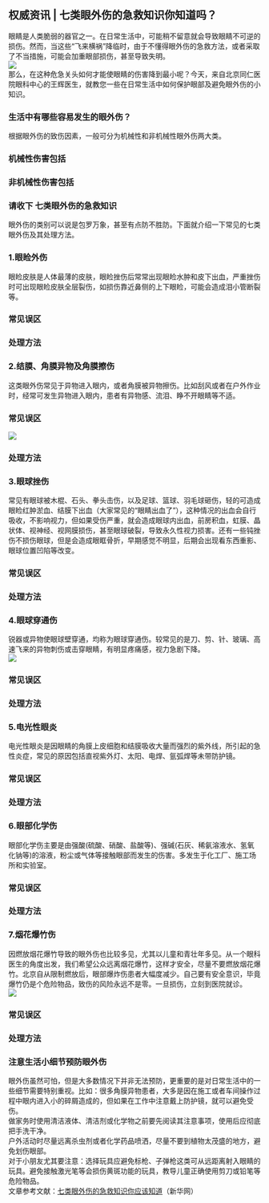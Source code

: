 ## 权威资讯 | 七类眼外伤的急救知识你知道吗？  
眼睛是人类脆弱的器官之一。在日常生活中，可能稍不留意就会导致眼睛不可逆的损伤。然而，当这些“飞来横祸”降临时，由于不懂得眼外伤的急救方法，或者采取了不当措施，可能会加重眼部损伤，甚至导致失明。  
![](http://cdncms.v-keep.cn/wp-content/uploads/2019/12/timgeexs.jpg)  
那么，在这种危急关头如何才能使眼睛的伤害降到最小呢？今天，来自北京同仁医院眼科中心的王辉医生，就教您一些在日常生活中如何保护眼部及避免眼外伤的小知识。  
### 生活中有哪些容易发生的眼外伤？  
根据眼外伤的致伤因素，一般可分为机械性和非机械性眼外伤两大类。  
### 机械性伤害包括  
### 非机械性伤害包括  
### 请收下 七类眼外伤的急救知识  
眼外伤的类别可以说是包罗万象，甚至有点防不胜防。下面就介绍一下常见的七类眼外伤及其处理方法。  
### 1.眼睑外伤  
眼睑皮肤是人体最薄的皮肤，眼睑挫伤后常常出现眼睑水肿和皮下出血，严重挫伤时可出现眼睑皮肤全层裂伤，如损伤靠近鼻侧的上下眼睑，可能会造成泪小管断裂等。  
### 常见误区  
### 处理方法  
### 2.结膜、角膜异物及角膜擦伤  
这类眼外伤常见于异物进入眼内，或者角膜被异物擦伤。比如刮风或者在户外作业时，经常可发生异物进入眼内，患者有异物感、流泪、睁不开眼睛等不适。  
### 常见误区  
![](http://cdncms.v-keep.cn/wp-content/uploads/2019/12/timgccc-1024x608.jpg)  
### 处理方法  
### 3.眼球挫伤  
常见有眼球被木棍、石头、拳头击伤，以及足球、篮球、羽毛球砸伤，轻的可造成眼睑红肿淤血、结膜下出血（大家常见的“眼睛出血了”），这种情况的出血会自行吸收，不影响视力，但如果受伤严重，就会造成眼球内出血，前房积血，虹膜、晶状体、视神经、视网膜损伤，甚至眼球破裂，导致永久性视力损害。还有一些钝挫伤不损伤眼球，但是会造成眼眶骨折，早期感觉不明显，后期会出现看东西重影、眼球位置凹陷等改变。  
### 常见误区  
### 处理方法  
### 4.眼球穿通伤  
锐器或异物使眼球壁穿通，均称为眼球穿通伤。较常见的是刀、剪、针、玻璃、高速飞来的异物刺伤或击穿眼睛，有明显疼痛感，视力急剧下降。  
![](http://cdncms.v-keep.cn/wp-content/uploads/2019/12/ewew.jpg)  
### 常见误区  
### 处理方法  
### 5.电光性眼炎  
电光性眼炎是因眼睛的角膜上皮细胞和结膜吸收大量而强烈的紫外线，所引起的急性炎症，常见的原因包括直视紫外灯、太阳、电焊、氩弧焊等未带防护镜。  
### 常见误区  
### 处理方法  
### 6.眼部化学伤  
眼部化学伤主要是由强酸(硫酸、硝酸、盐酸等)、强碱(石灰、稀氨溶液水、氢氧化钠等)的溶液，粉尘或气体等接触眼部而发生的伤害。多发生于化工厂、施工场所和实验室。  
### 常见误区  
### 处理方法  
### 7.烟花爆竹伤  
因燃放烟花爆竹导致的眼外伤也比较多见，尤其以儿童和青壮年多见。从一个眼科医生的角度出发，我们希望公众远离烟花爆竹，这样才安全，尽量不要燃放烟花爆竹。北京自从限制燃放后，眼部爆炸伤患者大幅度减少。自己要有安全意识，毕竟爆竹仍是个危险物品，致伤的风险永远不是零。一旦损伤，立刻到医院就诊。  
![](http://cdncms.v-keep.cn/wp-content/uploads/2019/12/u39708774602591156251fm26gp0.jpg)  
### 常见误区  
### 处理方法  
### 注意生活小细节预防眼外伤  
眼外伤虽然可怕，但是大多数情况下并非无法预防，更重要的是对日常生活中的一些细节需要特别重视。比如：很多角膜异物患者，大多是因在施工或者车间操作过程中眼内进入小的碎屑造成的，但如果在工作中注意戴上防护镜，就可以避免受伤。  
做家务时使用清洁液体、清洁剂或化学物之前要先阅读其注意事项，使用后应彻底把手洗干净。  
户外活动时尽量远离杀虫剂或者化学药品喷洒，尽量不要到植物太茂盛的地方，避免划伤眼部。  
对于小朋友尤其要注意：选择玩具应避免标枪、子弹枪这类可从远距离射入眼睛的玩具。避免接触激光笔等会损伤黄斑功能的玩具，教导儿童正确使用剪刀或铅笔等危险物品。  
文章参考文献：<a href="http://www.bj.xinhuanet.com/bjyw/2019-06/04/c_1124580500.htm">七类眼外伤的急救知识你应该知道</a>（新华网）  
